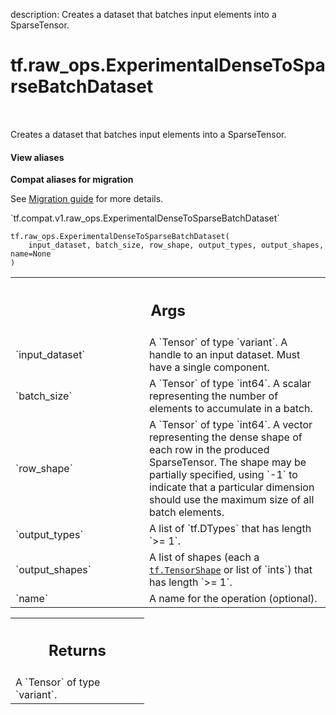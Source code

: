 description: Creates a dataset that batches input elements into a SparseTensor.

<div itemscope itemtype="http://developers.google.com/ReferenceObject">
<meta itemprop="name" content="tf.raw_ops.ExperimentalDenseToSparseBatchDataset" />
<meta itemprop="path" content="Stable" />
</div>

# tf.raw_ops.ExperimentalDenseToSparseBatchDataset

<!-- Insert buttons and diff -->

<table class="tfo-notebook-buttons tfo-api nocontent" align="left">

</table>



Creates a dataset that batches input elements into a SparseTensor.

<section class="expandable">
  <h4 class="showalways">View aliases</h4>
  <p>
<b>Compat aliases for migration</b>
<p>See
<a href="https://www.tensorflow.org/guide/migrate">Migration guide</a> for
more details.</p>
<p>`tf.compat.v1.raw_ops.ExperimentalDenseToSparseBatchDataset`</p>
</p>
</section>

<pre class="devsite-click-to-copy prettyprint lang-py tfo-signature-link">
<code>tf.raw_ops.ExperimentalDenseToSparseBatchDataset(
    input_dataset, batch_size, row_shape, output_types, output_shapes, name=None
)
</code></pre>



<!-- Placeholder for "Used in" -->


<!-- Tabular view -->
 <table class="responsive fixed orange">
<colgroup><col width="214px"><col></colgroup>
<tr><th colspan="2"><h2 class="add-link">Args</h2></th></tr>

<tr>
<td>
`input_dataset`
</td>
<td>
A `Tensor` of type `variant`.
A handle to an input dataset. Must have a single component.
</td>
</tr><tr>
<td>
`batch_size`
</td>
<td>
A `Tensor` of type `int64`.
A scalar representing the number of elements to accumulate in a
batch.
</td>
</tr><tr>
<td>
`row_shape`
</td>
<td>
A `Tensor` of type `int64`.
A vector representing the dense shape of each row in the produced
SparseTensor. The shape may be partially specified, using `-1` to indicate
that a particular dimension should use the maximum size of all batch elements.
</td>
</tr><tr>
<td>
`output_types`
</td>
<td>
A list of `tf.DTypes` that has length `>= 1`.
</td>
</tr><tr>
<td>
`output_shapes`
</td>
<td>
A list of shapes (each a <a href="../../tf/TensorShape.md"><code>tf.TensorShape</code></a> or list of `ints`) that has length `>= 1`.
</td>
</tr><tr>
<td>
`name`
</td>
<td>
A name for the operation (optional).
</td>
</tr>
</table>



<!-- Tabular view -->
 <table class="responsive fixed orange">
<colgroup><col width="214px"><col></colgroup>
<tr><th colspan="2"><h2 class="add-link">Returns</h2></th></tr>
<tr class="alt">
<td colspan="2">
A `Tensor` of type `variant`.
</td>
</tr>

</table>

